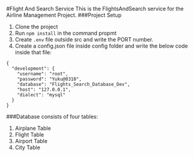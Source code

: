 #Flight And Search Service
This is the FlightsAndSearch service for the Airline Management Project.
###Project Setup
1. Clone the project
2. Run ```npm install``` in the command propmt
3. Create ```.env``` file outside src and write the PORT number.
4. Create a config.json file inside config folder and write the below code inside that file:
```
{
  "development": {
    "username": "root",
    "password": "Yuku@0310",
    "database": "Flights_Search_Database_Dev",
    "host": "127.0.0.1",
    "dialect": "mysql"
  }
}
```


###Database consists of four tables:
1. Airplane Table
2. Flight Table
3. Airport Table
4. City Table
